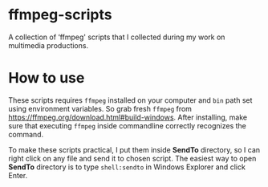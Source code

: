 # ffmpeg-scripts
A collection of ‘ffmpeg' scripts that I collected during my work on multimedia productions.

# How to use
These scripts requires `ffmpeg` installed on your computer and `bin` path set using environment variables.
So grab fresh `ffmpeg` from https://ffmpeg.org/download.html#build-windows.
After installing, make sure that executing `ffmpeg` inside commandline correctly recognizes the command.

To make these scripts practical, I put them inside **SendTo** directory, so I can right click on any file and send it to chosen script. The easiest way to open **SendTo** directory is to type `shell:sendto` in Windows Explorer and click Enter.
